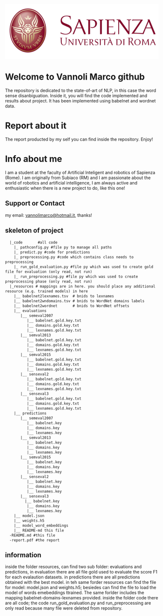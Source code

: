 ![Logo Sapienza](/logo-sapienza-new.jpg)

# Welcome to Vannoli Marco github 
The repository is dedicated to the state-of-art of NLP, in this case the word sense disanbiguation. Inside it, you will find the code implemented and results about project. It has been implemented using babelnet and wordnet data.
# Report about it
The report producted by my self you can find inside the repository. Enjoy!
# Info about me
I am a student at the faculty of Artificial Inteligent and robotics of Sapienza (Rome). I am originally from Subiaco (RM) and I am passionate about the world of robotics and artificial intelligence, I am always active and enthusiastic when there is a new project to do, like this one!

## Support or Contact
my email: vannolimarco@hotmail.it, thanks!


## skeleton of project
      |_code       #all code 
        |_ pathconfig.py #file py to manage all paths
        |_ predict.py #code for predictions
        |_ preprocessing.py #code which contains class needs to preprocessing
        |_ run_gold_evaluation.py #file py which was used to create gold file for evaluation (only read, not run)
        |_ run_preprocessing.py #file py which was used to create preprocessing phase (only read, not run)
      |_resources # mappings are in here. you should place any additional resource (e.g. trained models) in here
        |__ babelnet2lexnames.tsv  # bnids to lexnames
        |__ babelnet2wndomains.tsv # bnids to WordNet domains labels
        |__ babelnet2wordnet       # bnids to WordNet offsets
        |__ evaluations
           |__ semeval2007
              |__ babelnet.gold.key.txt
              |__ domains.gold.key.txt
              |__ lexnames.gold.key.txt
           |__ semval2013
              |__ babelnet.gold.key.txt
              |__ domains.gold.key.txt
              |__ lexnames.gold.key.txt
           |__ semval2015
              |__ babelnet.gold.key.txt
              |__ domains.gold.key.txt
              |__ lexnames.gold.key.txt
           |__ senseval2
              |__ babelnet.gold.key.txt
              |__ domains.gold.key.txt
              |__ lexnames.gold.key.txt
           |__ senseval3
              |__ babelnet.gold.key.txt
              |__ domains.gold.key.txt
              |__ lexnames.gold.key.txt
        |__ predictions
           |__ semeval2007
              |__ babelnet.key
              |__ domains.key
              |__ lexnames.key
           |__ semval2013
              |__ babelnet.key
              |__ domains.key
              |__ lexnames.key
           |__ semval2015
              |__ babelnet.key
              |__ domains.key
              |__ lexnames.key
           |__ senseval2
              |__ babelnet.key
              |__ domains.key
              |__ lexnames.key
           |__ senseval3
             |__ babelnet.key
              |__ domains.key
              |__ lexnames.key
        |__ model.json
        |__ weights.h5
        |__ model_word_embeddings
        |__ README-md this file
      -README.md #this file
      -report.pdf #the report 


## information
inside the folder resources, can find two sub folder:
evaluations and predictions, in evaluation there are all 
file gold used to evaluate the score F1 for each evalaution datasets.
in predictions there are all predictions obtained with the best model.
in teh same forder resources can find the file for model: model.json and
weights.h5; besiedes can find the file to load the model of words emebeddings ttrained. The same forlder 
includes the mapping babelnet-domains-lexnames provided.
inside the folder code there are all code; the code run_gold_evaluation.py
and run_preprocessing are only read because many file were deleted from repository.

 

```

